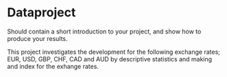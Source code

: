 # Dataproject

Should contain a short introduction to your project, and show how to produce your results.

This project investigates the development for the following exchange rates; EUR, USD, GBP, CHF, CAD and AUD by descriptive statistics and making and index for the exhange rates.
